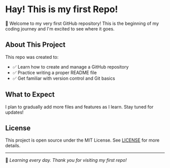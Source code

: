 # Hay! This is my first Repo!

👋 Welcome to my very first GitHub repository! This is the beginning of my coding journey and I'm excited to see where it goes.

## About This Project

This repo was created to:

- ✅ Learn how to create and manage a GitHub repository
- ✅ Practice writing a proper README file
- ✅ Get familiar with version control and Git basics

## What to Expect

I plan to gradually add more files and features as I learn. Stay tuned for updates!

## License

This project is open source under the MIT License. See [LICENSE](LICENSE) for more details.

---

🌱 *Learning every day. Thank you for visiting my first repo!*
